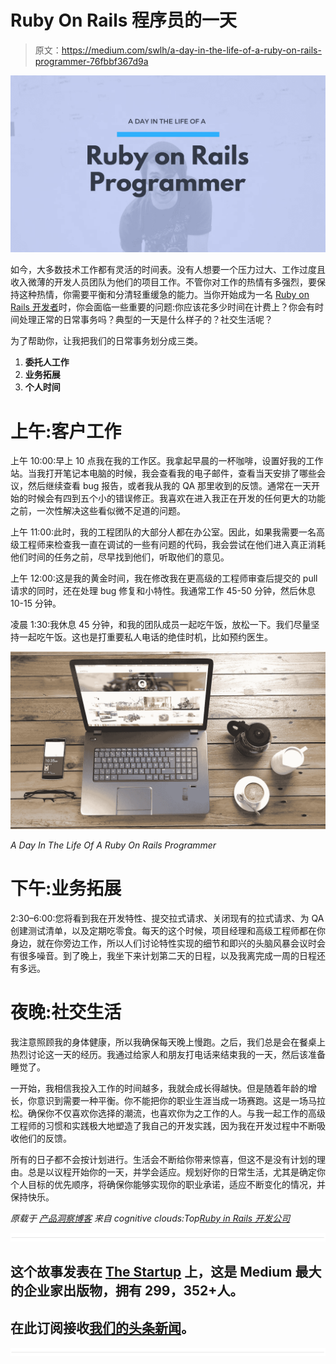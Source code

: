 # Ruby On Rails 程序员的一天

> 原文：<https://medium.com/swlh/a-day-in-the-life-of-a-ruby-on-rails-programmer-76fbbf367d9a>

![](img/48ed28adc97cdbf7ae67706cfb820253.png)

如今，大多数技术工作都有灵活的时间表。没有人想要一个压力过大、工作过度且收入微薄的开发人员团队为他们的项目工作。不管你对工作的热情有多强烈，要保持这种热情，你需要平衡和分清轻重缓急的能力。当你开始成为一名 [Ruby on Rails 开发者](https://www.cognitiveclouds.com/custom-software-development-services/ruby-on-rails-development-company)时，你会面临一些重要的问题:你应该花多少时间在计费上？你会有时间处理正常的日常事务吗？典型的一天是什么样子的？社交生活呢？

为了帮助你，让我把我们的日常事务划分成三类。

1.  **委托人工作**
2.  **业务拓展**
3.  **个人时间**

# 上午:客户工作

上午 10:00:早上 10 点我在我的工作区。我拿起早晨的一杯咖啡，设置好我的工作站。当我打开笔记本电脑的时候，我会查看我的电子邮件，查看当天安排了哪些会议，然后继续查看 bug 报告，或者我从我的 QA 那里收到的反馈。通常在一天开始的时候会有四到五个小的错误修正。我喜欢在进入我正在开发的任何更大的功能之前，一次性解决这些看似微不足道的问题。

上午 11:00:此时，我的工程团队的大部分人都在办公室。因此，如果我需要一名高级工程师来检查我一直在调试的一些有问题的代码，我会尝试在他们进入真正消耗他们时间的任务之前，尽早找到他们，听取他们的意见。

上午 12:00:这是我的黄金时间，我在修改我在更高级的工程师审查后提交的 pull 请求的同时，还在处理 bug 修复和小特性。我通常工作 45-50 分钟，然后休息 10-15 分钟。

凌晨 1:30:我休息 45 分钟，和我的团队成员一起吃午饭，放松一下。我们尽量坚持一起吃午饭。这也是打重要私人电话的绝佳时机，比如预约医生。

![](img/f8647c5621eaf1b23e780ca4fd1f5604.png)

*A Day In The Life Of A Ruby On Rails Programmer*

# 下午:业务拓展

2:30–6:00:您将看到我在开发特性、提交拉式请求、关闭现有的拉式请求、为 QA 创建测试清单，以及定期吃零食。每天的这个时候，项目经理和高级工程师都在你身边，就在你旁边工作，所以人们讨论特性实现的细节和即兴的头脑风暴会议时会有很多噪音。到了晚上，我坐下来计划第二天的日程，以及我离完成一周的日程还有多远。

# 夜晚:社交生活

我注意照顾我的身体健康，所以我确保每天晚上慢跑。之后，我们总是会在餐桌上热烈讨论这一天的经历。我通过给家人和朋友打电话来结束我的一天，然后该准备睡觉了。

一开始，我相信我投入工作的时间越多，我就会成长得越快。但是随着年龄的增长，你意识到需要一种平衡。你不能把你的职业生涯当成一场赛跑。这是一场马拉松。确保你不仅喜欢你选择的潮流，也喜欢你为之工作的人。与我一起工作的高级工程师的习惯和实践极大地塑造了我自己的开发实践，因为我在开发过程中不断吸收他们的反馈。

所有的日子都不会按计划进行。生活会不断给你带来惊喜，但这不是没有计划的理由。总是以议程开始你的一天，并学会适应。规划好你的日常生活，尤其是确定你个人目标的优先顺序，将确保你能够实现你的职业承诺，适应不断变化的情况，并保持快乐。

*原载于* [*产品洞察博客*](https://www.cognitiveclouds.com/insights/) *来自 cognitive clouds:Top*[*Ruby in Rails 开发公司*](https://www.cognitiveclouds.com/custom-software-development-services/ruby-on-rails-development-company)

![](img/731acf26f5d44fdc58d99a6388fe935d.png)

## 这个故事发表在 [The Startup](https://medium.com/swlh) 上，这是 Medium 最大的企业家出版物，拥有 299，352+人。

## 在此订阅接收[我们的头条新闻](http://growthsupply.com/the-startup-newsletter/)。

![](img/731acf26f5d44fdc58d99a6388fe935d.png)